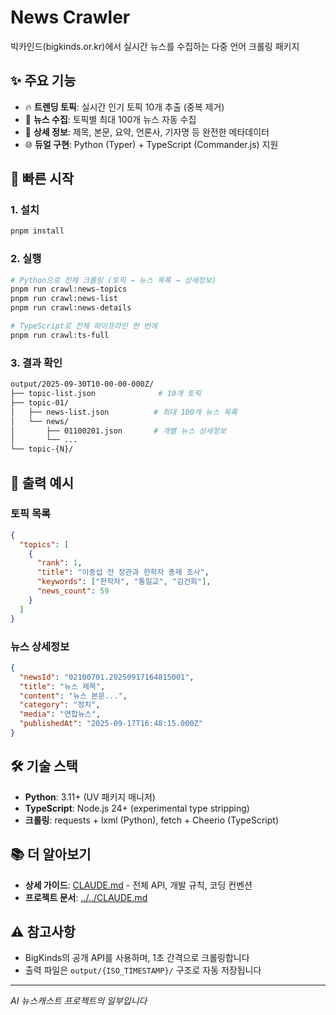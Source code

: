 # News Crawler

빅카인드(bigkinds.or.kr)에서 실시간 뉴스를 수집하는 다중 언어 크롤링 패키지

## ✨ 주요 기능

- 🔥 **트렌딩 토픽**: 실시간 인기 토픽 10개 추출 (중복 제거)
- 📰 **뉴스 수집**: 토픽별 최대 100개 뉴스 자동 수집
- 📝 **상세 정보**: 제목, 본문, 요약, 언론사, 기자명 등 완전한 메타데이터
- 🌐 **듀얼 구현**: Python (Typer) + TypeScript (Commander.js) 지원

## 🚀 빠른 시작

### 1. 설치
```bash
pnpm install
```

### 2. 실행
```bash
# Python으로 전체 크롤링 (토픽 → 뉴스 목록 → 상세정보)
pnpm run crawl:news-topics
pnpm run crawl:news-list
pnpm run crawl:news-details

# TypeScript로 전체 파이프라인 한 번에
pnpm run crawl:ts-full
```

### 3. 결과 확인
```bash
output/2025-09-30T10-00-00-000Z/
├── topic-list.json              # 10개 토픽
├── topic-01/
│   ├── news-list.json          # 최대 100개 뉴스 목록
│   └── news/
│       ├── 01100201.json       # 개별 뉴스 상세정보
│       └── ...
└── topic-{N}/
```

## 📖 출력 예시

### 토픽 목록
```json
{
  "topics": [
    {
      "rank": 1,
      "title": "이종섭 전 장관과 한학자 총재 조사",
      "keywords": ["한학자", "통일교", "김건희"],
      "news_count": 59
    }
  ]
}
```

### 뉴스 상세정보
```json
{
  "newsId": "02100701.20250917164815001",
  "title": "뉴스 제목",
  "content": "뉴스 본문...",
  "category": "정치",
  "media": "연합뉴스",
  "publishedAt": "2025-09-17T16:48:15.000Z"
}
```

## 🛠️ 기술 스택

- **Python**: 3.11+ (UV 패키지 매니저)
- **TypeScript**: Node.js 24+ (experimental type stripping)
- **크롤링**: requests + lxml (Python), fetch + Cheerio (TypeScript)

## 📚 더 알아보기

- **상세 가이드**: [CLAUDE.md](./CLAUDE.md) - 전체 API, 개발 규칙, 코딩 컨벤션
- **프로젝트 문서**: [../../CLAUDE.md](../../CLAUDE.md)

## ⚠️ 참고사항

- BigKinds의 공개 API를 사용하며, 1초 간격으로 크롤링합니다
- 출력 파일은 `output/{ISO_TIMESTAMP}/` 구조로 자동 저장됩니다

---

*AI 뉴스캐스트 프로젝트의 일부입니다*
